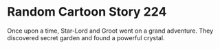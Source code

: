 # Random Cartoon Story 224

Once upon a time, Star-Lord and Groot went on a grand adventure. They discovered secret garden and found a powerful crystal.
